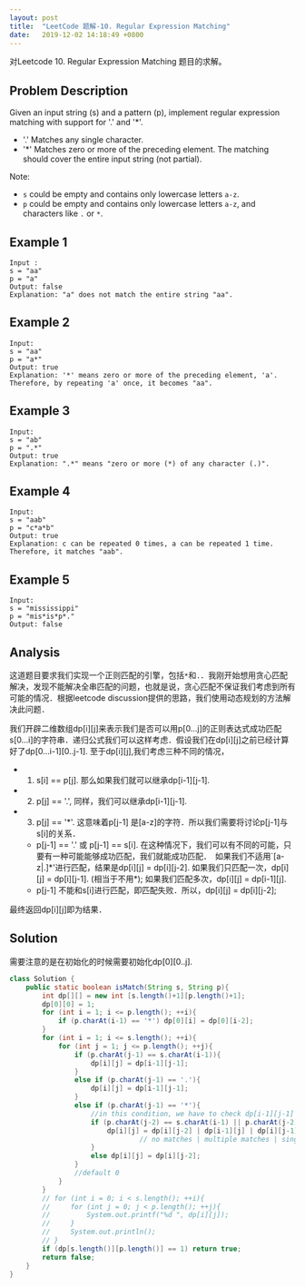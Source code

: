 ```yaml
---
layout: post
title:  "LeetCode 题解-10. Regular Expression Matching"
date:   2019-12-02 14:18:49 +0800
---
```


对Leetcode 10. Regular Expression Matching 题目的求解。

## Problem Description

Given an input string (s) and a pattern (p), implement regular expression matching with support for '.' and '*'.

- '.' Matches any single character.
- '*' Matches zero or more of the preceding element.
The matching should cover the entire input string (not partial).

Note:

+ `s` could be empty and contains only lowercase letters `a-z`.
+ `p` could be empty and contains only lowercase letters `a-z`, and characters like `.` or `*`.

## Example 1

```
Input :
s = "aa"
p = "a"
Output: false
Explanation: "a" does not match the entire string "aa".
```

## Example 2

```
Input:
s = "aa"
p = "a*"
Output: true
Explanation: '*' means zero or more of the preceding element, 'a'. Therefore, by repeating 'a' once, it becomes "aa".
```

## Example 3

```
Input:
s = "ab"
p = ".*"
Output: true
Explanation: ".*" means "zero or more (*) of any character (.)".
```

## Example 4

```
Input:
s = "aab"
p = "c*a*b"
Output: true
Explanation: c can be repeated 0 times, a can be repeated 1 time. Therefore, it matches "aab".
```

## Example 5

```
Input:
s = "mississippi"
p = "mis*is*p*."
Output: false
``` 

## Analysis

这道题目要求我们实现一个正则匹配的引擎，包括`*`和`.`．我刚开始想用贪心匹配解决，发现不能解决全串匹配的问题，也就是说，贪心匹配不保证我们考虑到所有可能的情况．根据leetcode discussion提供的思路，我们使用动态规划的方法解决此问题．

我们开辟二维数组dp[i][j]来表示我们是否可以用p[0...j]的正则表达式成功匹配s[0...i]的字符串．递归公式我们可以这样考虑．假设我们在dp[i][j]之前已经计算好了dp[0...i-1][0..j-1]. 至于dp[i][j],我们考虑三种不同的情况，

- 1. s[i] == p[j]. 那么如果我们就可以继承dp[i-1][j-1]. 

- 2. p[j] == '.',  同样，我们可以继承dp[i-1][j-1].

- 3. p[j] == '*'. 这意味着p[j-1] 是[a-z]的字符．所以我们需要将讨论p[j-1]与s[i]的关系．
    - p[j-1] == '.' 或 p[j-1] == s[i]. 在这种情况下，我们可以有不同的可能，只要有一种可能能够成功匹配，我们就能成功匹配．　如果我们不适用`[a-z|.]*'进行匹配，结果是dp[i][j] = dp[i][j-2]. 如果我们只匹配一次，dp[i][j] = dp[i][j-1]. (相当于不用\*); 如果我们匹配多次，dp[i][j] = dp[i-1][j].
    - p[j-1] 不能和s[i]进行匹配，即匹配失败．所以，dp[i][j] = dp[i][j-2];

最终返回dp[i][j]即为结果．

## Solution 

需要注意的是在初始化的时候需要初始化dp[0][0..j].

```java
class Solution {
    public static boolean isMatch(String s, String p){
        int dp[][] = new int [s.length()+1][p.length()+1];
        dp[0][0] = 1;
        for (int i = 1; i <= p.length(); ++i){
            if (p.charAt(i-1) == '*') dp[0][i] = dp[0][i-2];
        }
        for (int i = 1; i <= s.length(); ++i){
            for (int j = 1; j <= p.length(); ++j){
                if (p.charAt(j-1) == s.charAt(i-1)){
                    dp[i][j] = dp[i-1][j-1];
                }
                else if (p.charAt(j-1) == '.'){
                    dp[i][j] = dp[i-1][j-1];
                }
                else if (p.charAt(j-1) == '*'){
                    //in this condition, we have to check dp[i-1][j-1] and dp[i][j-1] and dp[i-1][j]
                    if (p.charAt(j-2) == s.charAt(i-1) || p.charAt(j-2) == '.') {
                        dp[i][j] = dp[i][j-2] | dp[i-1][j] | dp[i][j-1];
                                // no matches | multiple matches | single match
                    }
                    else dp[i][j] = dp[i][j-2];
                }
                //default 0
            }
        }
        // for (int i = 0; i < s.length(); ++i){
        //     for (int j = 0; j < p.length(); ++j){
        //         System.out.printf("%d ", dp[i][j]);
        //     }
        //     System.out.println();
        // }
        if (dp[s.length()][p.length()] == 1) return true;
        return false;
    }
}
```
